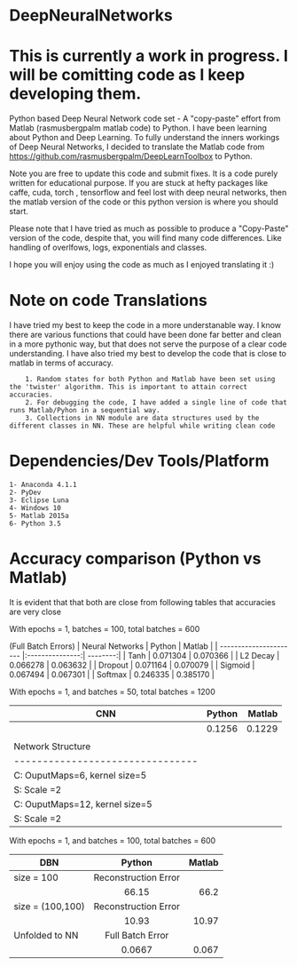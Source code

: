 # DeepNeuralNetworks
# This is currently a work in progress. I will be comitting code as I keep developing them.

Python based Deep Neural Network code set - A "copy-paste" effort from Matlab  (rasmusbergpalm matlab code) to Python.
I have been learning about Python and Deep Learning. To fully understand the inners workings of Deep Neural Networks, 
I decided to translate the Matlab code from https://github.com/rasmusbergpalm/DeepLearnToolbox to Python.

Note you are free to update this code and submit fixes. It is a code purely written for educational purpose. 
If you are stuck at hefty packages like caffe, cuda, torch , tensorflow and feel lost with deep neural networks, 
then the matlab version of the code or this python version is where you should start.

Please note that I have tried as much as possible to produce a "Copy-Paste" version of the code, despite that, 
you will find many code differences. Like handling of overlfows, logs, exponentials and classes. 

I hope you will enjoy using the code as much as I enjoyed translating it :)

# Note on code Translations
I have tried my best to keep the code in a more understanable way. I know there are various functions that could have been done far better and clean in a more pythonic way, but that does not serve the purpose of a clear code understanding. I have also tried my best to develop the code that is close to matlab in terms of accuracy.

        1. Random states for both Python and Matlab have been set using the 'twister' algorithm. This is important to attain correct accuracies.	
        2. For debugging the code, I have added a single line of code that runs Matlab/Pyhon in a sequential way.
        3. Collections in NN module are data structures used by the different classes in NN. These are helpful while writing clean code
 	 
# Dependencies/Dev Tools/Platform
	1- Anaconda 4.1.1
	2- PyDev
	3- Eclipse Luna
	4- Windows 10
	5- Matlab 2015a
	6- Python 3.5

# Accuracy comparison (Python vs Matlab)
It is evident that that both are close from following tables that accuracies are very close


With epochs = 1,  batches = 100, total batches = 600

(Full Batch Errors) 
| Neural Networks        | Python          | Matlab   |
| ---------------------- |:---------------:| --------:|
| Tanh                   | 0.071304        | 0.070366 | 
| L2 Decay		         | 0.066278        | 0.063632 | 
| Dropout		         | 0.071164        | 0.070079 | 
| Sigmoid		         | 0.067494        | 0.067301 | 
| Softmax		         | 0.246335        | 0.385170 |


With epochs = 1,  and batches = 50, total batches = 1200  

| CNN                            | Python          | Matlab   |
| ------------------------------ |:---------------:| --------:|
| 				                 | 0.1256          | 0.1229   |
|                                |                            |
| Network Structure              | 
|--------------------------------|
| C: OuputMaps=6, kernel size=5  |
| S: Scale =2        			 |
| C: OuputMaps=12, kernel size=5 | 
| S: Scale =2                    |  

With epochs = 1,  and batches = 100, total batches = 600  

| DBN                            | Python        | Matlab     |
| ------------------------------ |:-------------:| ----------:|
| size = 100	                 |    Reconstruction Error    |	
|                                |  66.15        | 66.2       |
| size = (100,100)               |    Reconstruction Error    |
|                                |  10.93        | 10.97      | 
| Unfolded to NN                 |    Full Batch Error        |	 					             
|								 |	0.0667		 | 0.067      |	
